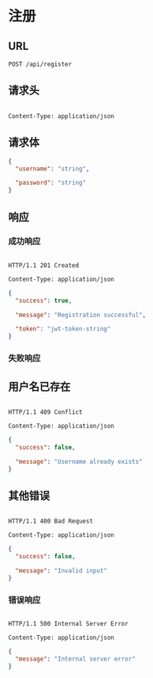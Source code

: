 # 注册

## **URL**

`POST /api/register`

## **请求头**

```http

Content-Type: application/json

```

## **请求体**

```json
{
  "username": "string",

  "password": "string"
}
```

## **响应**

### 成功响应

```http

HTTP/1.1 201 Created

Content-Type: application/json

```

```json
{
  "success": true,

  "message": "Registration successful",

  "token": "jwt-token-string"
}
```

### 失败响应

## 用户名已存在

```http

HTTP/1.1 409 Conflict

Content-Type: application/json

```

```json
{
  "success": false,

  "message": "Username already exists"
}
```

## 其他错误

```http

HTTP/1.1 400 Bad Request

Content-Type: application/json

```

```json
{
  "success": false,

  "message": "Invalid input"
}
```

### 错误响应

```http

HTTP/1.1 500 Internal Server Error

Content-Type: application/json

```

```json
{
  "message": "Internal server error"
}
```
